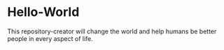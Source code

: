 # Hello-World
This repository-creator will change the world and help humans be better people in every aspect of life.
